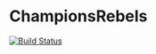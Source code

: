 ChampionsRebels
===============
[![Build Status](https://travis-ci.org//CocRebels/OriginalRebels.svg?branch=master)](https://travis-ci.org/CocRebels/OriginalRebels)